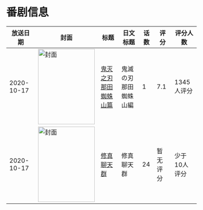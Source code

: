 # 番剧信息

|放送日期|封面|标题|日文标题|话数|评分|评分人数|
|---|---|---|---|---|---|---|
|2020-10-17|<img src="//lain.bgm.tv/pic/cover/c/f6/7f/317002_7WisC.jpg" alt="封面" style="width:150px;height:200px;object-fit:cover;">|[鬼灭之刃 那田蜘蛛山篇](https://bangumi.tv/subject/317002)|鬼滅の刃 那田蜘蛛山編|1|7.1|1345人评分|
|2020-10-17|<img src="//lain.bgm.tv/pic/cover/c/c5/2b/317774_5llal.jpg" alt="封面" style="width:150px;height:200px;object-fit:cover;">|[修真聊天群](https://bangumi.tv/subject/317774)|修真聊天群|24|暂无评分|少于10人评分|

